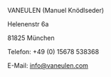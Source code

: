VANEULEN (Manuel Knödlseder) 

Helenenstr 6a

81825 München 

Telefon: +49 (0) 15678 538368

E-Mail: info@vaneulen.com
